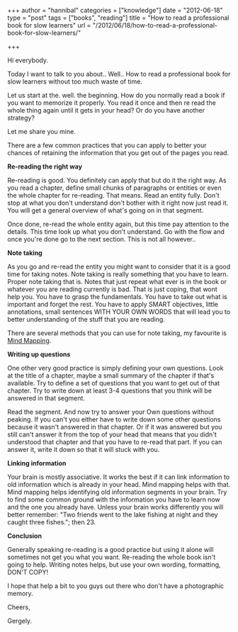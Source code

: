 +++
author = "hannibal"
categories = ["knowledge"]
date = "2012-06-18"
type = "post"
tags = ["books", "reading"]
title = "How to read a professional book for slow learners"
url = "/2012/06/18/how-to-read-a-professional-book-for-slow-learners/"

+++

Hi everybody.

Today I want to talk to you about.. Well.. How to read a professional book for slow learners without too much waste of time.

Let us start at the. well. the beginning. How do you normally read a book if you want to memorize it properly. You read it once and then re read the whole thing again until it gets in your head? Or do you have another strategy?

Let me share you mine.

There are a few common practices that you can apply to better your chances of retaining the information that you get out of the pages you read.

**Re-reading the right way**

Re-reading is good. You definitely can apply that but do it the right way. As you read a chapter, define small chunks of paragraphs or entities or even the whole chapter for re-reading. That means. Read an entity fully. Don't stop at what you don't understand don't bother with it right now just read it. You will get a general overview of what's going on in that segment.

Once done, re-read the whole entity again, but this time pay attention to the details. This time look up what you don't understand. Go with the flow and once you're done go to the next section. This is not all however..

**Note taking**

As you go and re-read the entity you might want to consider that it is a good time for taking notes. Note taking is really something that you have to learn. Proper note taking that is. Notes that just repeat what ever is in the book or whatever you are reading currently is bad. That is just coping, that wont help you. You have to grasp the fundamentals. You have to take out what is important and forget the rest. You have to apply SMART objectives, little annotations, small sentences WITH YOUR OWN WORDS that will lead you to better understanding of the stuff that you are reading.

There are several methods that you can use for note taking, my favourite is <a href="http://en.wikipedia.org/wiki/Mind_map" title="MInd Mapping" target="_blank">Mind Mapping</a>.

**Writing up questions**

One other very good practice is simply defining your own questions. Look at the title of a chapter, maybe a small summary of the chapter if that's available. Try to define a set of questions that you want to get out of that chapter. Try to write down at least 3-4 questions that you think will be answered in that segment.

Read the segment. And now try to answer your Own questions without peaking. If you can't you either have to write down some other questions because it wasn't answered in that chapter. Or if it was answered but you still can't answer it from the top of your head that means that you didn't understood that chapter and that you have to re-read that part. If you can answer it, write it down so that it will stuck with you.

**Linking information**

Your brain is mostly associative. It works the best if it can link information to old information which is already in your head. Mind mapping helps with that. Mind mapping helps identifying old information segments in your brain. Try to find some common ground with the information you have to learn now and the one you already have. Unless your brain works differently you will better remember: "Two friends went to the lake fishing at night and they caught three fishes."; then 23.

**Conclusion**

Generally speaking re-reading is a good practice but using it alone will sometimes not get you what you want. Re-reading the whole book isn't going to help. Writing notes helps, but use your own wording, formatting, DON'T COPY!

I hope that help a bit to you guys out there who don't have a photographic memory.

Cheers,

Gergely.